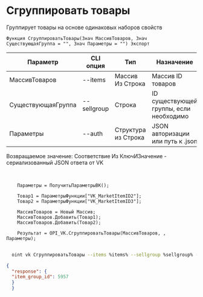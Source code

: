﻿---
sidebar_position: 7
---

# Сгруппировать товары
 Группирует товары на основе одинаковых наборов свойств



`Функция СгруппироватьТовары(Знач МассивТоваров, Знач СуществующаяГруппа = "", Знач Параметры = "") Экспорт`

  | Параметр | CLI опция | Тип | Назначение |
  |-|-|-|-|
  | МассивТоваров | --items | Массив Из Строка | Массив ID товаров |
  | СуществующаяГруппа | --sellgroup | Строка | ID существующей группы, если необходимо |
  | Параметры | --auth | Структура из Строка | JSON авторизации или путь к .json |

  
  Возвращаемое значение:   Соответствие Из КлючИЗначение - сериализованный JSON ответа от VK

<br/>




```bsl title="Пример кода"
    Параметры = ПолучитьПараметрыВК();

    Товар1 = ПараметрыФункции["VK_MarketItemID2"];
    Товар2 = ПараметрыФункции["VK_MarketItemID3"];

    МассивТоваров = Новый Массив;
    МассивТоваров.Добавить(Товар1);
    МассивТоваров.Добавить(Товар2);

    Результат = OPI_VK.СгруппироватьТовары(МассивТоваров, , Параметры);
```



```sh title="Пример команды CLI"
    
  oint vk СгруппироватьТовары --items %items% --sellgroup %sellgroup% --auth %auth%

```

```json title="Результат"
{
  "response": {
  "item_group_id": 5957
  }
  }
```
